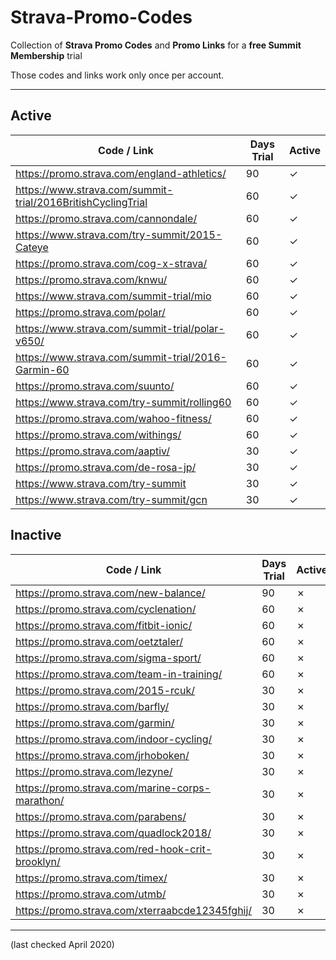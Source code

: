 # Strava-Promo-Codes
Collection of **Strava Promo Codes** and **Promo Links** for a **free Summit Membership** trial

Those codes and links work only once per account.

***

## Active

Code / Link | Days Trial | Active
--- | --- | ---
https://promo.strava.com/england-athletics/ | 90 | ✓
https://www.strava.com/summit-trial/2016BritishCyclingTrial | 60 | ✓
https://promo.strava.com/cannondale/ | 60 | ✓
https://www.strava.com/try-summit/2015-Cateye | 60 | ✓
https://promo.strava.com/cog-x-strava/ | 60 | ✓
https://promo.strava.com/knwu/ | 60 | ✓
https://www.strava.com/summit-trial/mio | 60 | ✓
https://promo.strava.com/polar/ | 60 | ✓
https://www.strava.com/summit-trial/polar-v650/ | 60 | ✓
https://www.strava.com/summit-trial/2016-Garmin-60 | 60 | ✓
https://promo.strava.com/suunto/ | 60 | ✓
https://www.strava.com/try-summit/rolling60 | 60 | ✓
https://promo.strava.com/wahoo-fitness/ | 60 | ✓
https://promo.strava.com/withings/ | 60 | ✓
https://promo.strava.com/aaptiv/ | 30 | ✓
https://promo.strava.com/de-rosa-jp/ | 30 | ✓
https://www.strava.com/try-summit | 30 | ✓
https://www.strava.com/try-summit/gcn | 30 | ✓


## Inactive

Code / Link | Days Trial | Active
--- | --- | ---
https://promo.strava.com/new-balance/ | 90 | ✗
https://promo.strava.com/cyclenation/ | 60 | ✗
https://promo.strava.com/fitbit-ionic/ | 60 | ✗
https://promo.strava.com/oetztaler/ | 60 | ✗
https://promo.strava.com/sigma-sport/ | 60 | ✗
https://promo.strava.com/team-in-training/ | 60 | ✗
https://promo.strava.com/2015-rcuk/ | 30 | ✗
https://promo.strava.com/barfly/ | 30 | ✗
https://promo.strava.com/garmin/ | 30 | ✗
https://promo.strava.com/indoor-cycling/ | 30 | ✗
https://promo.strava.com/jrhoboken/ | 30 | ✗
https://promo.strava.com/lezyne/ | 30 | ✗
https://promo.strava.com/marine-corps-marathon/ | 30 | ✗
https://promo.strava.com/parabens/ | 30 | ✗
https://promo.strava.com/quadlock2018/ | 30 | ✗
https://promo.strava.com/red-hook-crit-brooklyn/ | 30 | ✗
https://promo.strava.com/timex/ | 30 | ✗
https://promo.strava.com/utmb/ | 30 | ✗
https://promo.strava.com/xterraabcde12345fghij/ | 30 | ✗

---

(last checked April 2020)
